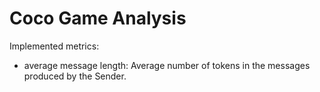 # Coco Game Analysis

Implemented metrics:
* average message length:  Average number of tokens in the messages produced by the Sender.
